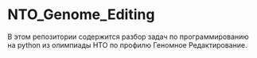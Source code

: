 # NTO_Genome_Editing
В этом репозитории содержится разбор задач по программированию на python из олимпиады НТО по профилю Геномное Редактирование.
